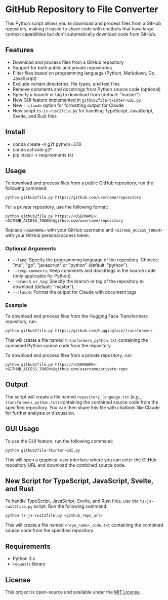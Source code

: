 # GitHub Repository to File Converter

This Python script allows you to download and process files from a GitHub repository, making it easier to share code with chatbots that have large context capabilities but don't automatically download code from GitHub.

## Features

- Download and process files from a GitHub repository
- Support for both public and private repositories
- Filter files based on programming language (Python, Markdown, Go, JavaScript)
- Exclude certain directories, file types, and test files
- Remove comments and docstrings from Python source code (optional)
- Specify a branch or tag to download from (default: "master")
- New GUI feature implemented in `github2file-tkinter-GUI.py`
- New `--claude` option for formatting output for Claude
- New script `ts-js-rust2file.py` for handling TypeScript, JavaScript, Svelte, and Rust files

## Install

- conda create -n g2f python=3.10
- conda activate g2f
- pip install -r requirements.txt 

## Usage

To download and process files from a public GitHub repository, run the following command:

```
python github2file.py https://github.com/username/repository
```

For a private repository, use the following format:

```
python github2file.py https://<USERNAME>:<GITHUB_ACCESS_TOKEN>@github.com/username/repository
```

Replace `<USERNAME>` with your GitHub username and `<GITHUB_ACCESS_TOKEN>` with your GitHub personal access token.

### Optional Arguments

- `--lang`: Specify the programming language of the repository. Choices: "md", "go", "javascript" or "python" (default: "python").
- `--keep-comments`: Keep comments and docstrings in the source code (only applicable for Python).
- `--branch_or_tag`: Specify the branch or tag of the repository to download (default: "master").
- `--claude`: Format the output for Claude with document tags

### Example

To download and process files from the Hugging Face Transformers repository, run:

```
python github2file.py https://github.com/huggingface/transformers
```

This will create a file named `transformers_python.txt` containing the combined Python source code from the repository.

To download and process files from a private repository, run:

```
python github2file.py https://<USERNAME>:<GITHUB_ACCESS_TOKEN>@github.com/username/private-repo
```

## Output

The script will create a file named `repository_language.txt` (e.g., `transformers_python.txt`) containing the combined source code from the specified repository. You can then share this file with chatbots like Claude for further analysis or discussion.

## GUI Usage

To use the GUI feature, run the following command:

```
python github2file-tkinter-GUI.py
```

This will open a graphical user interface where you can enter the GitHub repository URL and download the combined source code.

## New Script for TypeScript, JavaScript, Svelte, and Rust

To handle TypeScript, JavaScript, Svelte, and Rust files, use the `ts-js-rust2file.py` script. Run the following command:

```
python ts-js-rust2file.py <github_repo_url>
```

This will create a file named `<repo_name>_code.txt` containing the combined source code from the specified repository.

## Requirements

- Python 3.x
- `requests` library

## License

This project is open-source and available under the [MIT License](LICENSE).
